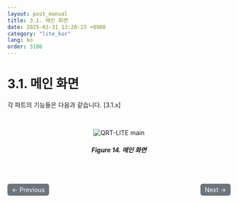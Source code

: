 ```yaml
---
layout: post_manual
title: 3.1.	메인 화면
date: 2025-03-31 13:20:23 +0900
category: "lite_kor"
lang: ko
order: 3100
---
```


# 3.1. 메인 화면

각 파트의 기능들은 다음과 같습니다. [3.1.x]

<br/> <!-- 한줄 띄기 -->

<!-- 중앙 정렬 이미지 -->
<p align="center"> 
  <img src="/assets/Chapter-3/메인 화면.png" alt= "QRT-LITE main">
</p>

<!-- 이미지 설명 -->
<div align="center"> 
<h5>Figure 14. 메인 화면</h5>
</div>


<!-- 이전/다음 페이지 버튼 -->
<br/>
<br/>
<div style="display: flex; justify-content: space-between; align-items: center; margin-top: 10;">
  <!-- 이전 페이지 버튼 -->
  <a href="/manuals/manuals_lite_kor/Chapter 3/Chapter 3/" class="btn btn-primary" style="display: inline-block; padding: 5px 10px; background-color: #6c757d; color: white; text-decoration: none; border-radius: 5px;">
    ← Previous
  </a>

  <!-- 다음 페이지 버튼 -->
  <a href="/manuals/manuals_lite_kor/Chapter 3/Chapter 3-1-1/" class="btn btn-primary" style="display: inline-block; padding: 5px 10px; background-color: #6c757d; color: white; text-decoration: none; border-radius: 5px;">
    Next →
  </a>
</div>